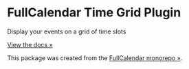 
# FullCalendar Time Grid Plugin

Display your events on a grid of time slots

[View the docs &raquo;](https://fullcalendar.io/docs/timegrid-view)

This package was created from the [FullCalendar monorepo &raquo;](https://github.com/fullcalendar/fullcalendar).
